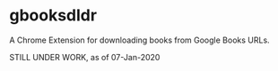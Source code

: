 # gbooksdldr
A Chrome Extension for downloading books from Google Books URLs.

STILL UNDER WORK, as of 07-Jan-2020
